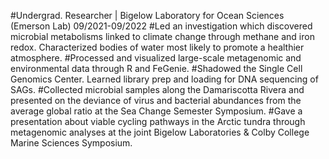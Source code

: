 #Undergrad. Researcher | Bigelow Laboratory for Ocean Sciences (Emerson Lab)                               09/2021-09/2022
	#Led an investigation which discovered microbial metabolisms linked to climate change through methane and iron redox. Characterized bodies of water most likely to promote a healthier atmosphere. 
	#Processed and visualized large-scale metagenomic and environmental data through R and FeGenie. 
	#Shadowed the Single Cell Genomics Center. Learned library prep and loading for DNA sequencing of SAGs. 
	#Collected microbial samples along the Damariscotta Rivera and presented on the deviance of virus and bacterial abundances from the average global ratio at the Sea Change Semester Symposium. 
	#Gave a presentation about viable cycling pathways in the Arctic tundra through metagenomic analyses at the joint Bigelow Laboratories & Colby College Marine Sciences Symposium. 

